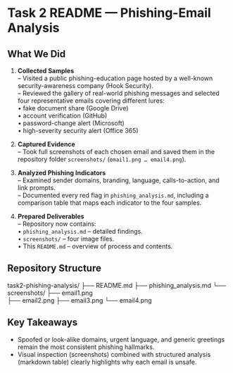 # Task 2 README — Phishing-Email Analysis

## What We Did
1. **Collected Samples**  
   – Visited a public phishing-education page hosted by a well-known security-awareness company (Hook Security).  
   – Reviewed the gallery of real-world phishing messages and selected four representative emails covering different lures:  
     • fake document share (Google Drive)  
     • account verification (GitHub)  
     • password-change alert (Microsoft)  
     • high-severity security alert (Office 365)

2. **Captured Evidence**  
   – Took full screenshots of each chosen email and saved them in the repository folder `screenshots/` (`email1.png … email4.png`).

3. **Analyzed Phishing Indicators**  
   – Examined sender domains, branding, language, calls-to-action, and link prompts.  
   – Documented every red flag in `phishing_analysis.md`, including a comparison table that maps each indicator to the four samples.

4. **Prepared Deliverables**  
   – Repository now contains:  
     • `phishing_analysis.md` – detailed findings.  
     • `screenshots/` – four image files.  
     • This `README.md` – overview of process and contents.

## Repository Structure
   task2-phishing-analysis/
   ├── README.md
   ├── phishing_analysis.md
   └── screenshots/
      ├── email1.png   
      ├── email2.png
      ├── email3.png
      └── email4.png

## Key Takeaways
- Spoofed or look-alike domains, urgent language, and generic greetings remain the most consistent phishing hallmarks.  
- Visual inspection (screenshots) combined with structured analysis (markdown table) clearly highlights why each email is unsafe.

